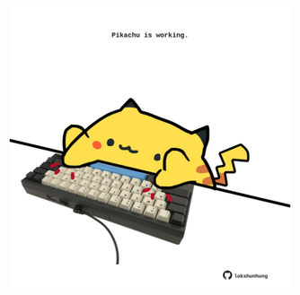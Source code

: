 <!-- built at 15/02/2022, 16:01:06 UTC -->
<p align="center">
  <img width="500" height="500" src="./ReadmeImage.svg">
</p>
